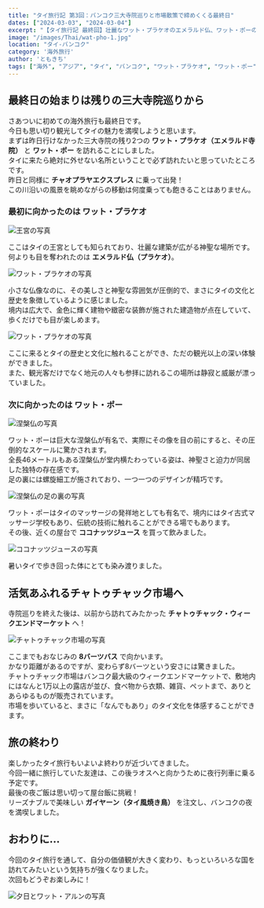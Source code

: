 ```yaml
---
title: "タイ旅行記 第3回：バンコク三大寺院巡りと市場散策で締めくくる最終日"
dates: ["2024-03-03", "2024-03-04"]
excerpt: "【タイ旅行記 最終回】壮麗なワット・プラケオのエメラルド仏、ワット・ポーの巨大涅槃仏など、バンコクの歴史的建造物を巡る。チャトゥチャック市場での買い物体験や、最後の夜は屋台のガイヤーンで締めくくった初めての海外旅行の思い出。"
image: "/images/Thai/wat-pho-1.jpg"
location: "タイ-バンコク"
category: '海外旅行'
author: 'ともきち'
tags: ["海外", "アジア", "タイ", "バンコク", "ワット・プラケオ", "ワット・ポー", "寺院", "チャトゥチャック市場", "市場", "タイ料理", "世界遺産"]
---
```


## 最終日の始まりは残りの三大寺院巡りから

さあついに初めての海外旅行も最終日です。  
今日も思い切り観光してタイの魅力を満喫しようと思います。  
まずは昨日行けなかった三大寺院の残り2つの **ワット・プラケオ（エメラルド寺院）** と **ワット・ポー** を訪れることにしました。  
タイに来たら絶対に外せない名所ということで必ず訪れたいと思っていたところです。  
昨日と同様に **チャオプラヤエクスプレス** に乗って出発！  
この川沿いの風景を眺めながらの移動は何度乗っても飽きることはありません。  

### 最初に向かったのは **ワット・プラケオ**

![王宮の写真](/images/Thai/thai-royal-palace.jpg)

ここはタイの王宮としても知られており、壮麗な建築が広がる神聖な場所です。   
何よりも目を奪われたのは **エメラルド仏（プラケオ）**。  

![ワット・プラケオの写真](/images/Thai/wat-arkeow-1.jpg)

小さな仏像なのに、その美しさと神聖な雰囲気が圧倒的で、まさにタイの文化と歴史を象徴しているように感じました。  
境内は広大で、金色に輝く建物や緻密な装飾が施された建造物が点在していて、歩くだけでも目が楽しめます。  

![ワット・プラケオの写真](/images/Thai/wat-arkeow-2.jpg)

ここに来るとタイの歴史と文化に触れることができ、ただの観光以上の深い体験ができました。  
また、観光客だけでなく地元の人々も参拝に訪れるこの場所は静寂と威厳が漂っていました。  

### 次に向かったのは **ワット・ポー**

![涅槃仏の写真](/images/Thai/wat-pho-1.jpg)

ワット・ポーは巨大な涅槃仏が有名で、実際にその像を目の前にすると、その圧倒的なスケールに驚かされます。  
全長46メートルもある涅槃仏が堂内横たわっている姿は、神聖さと迫力が同居した独特の存在感です。  
足の裏には螺旋細工が施されており、一つ一つのデザインが精巧です。  

![涅槃仏の足の裏の写真](/images/Thai/wat-pho-2.jpg)

ワット・ポーはタイのマッサージの発祥地としても有名で、境内にはタイ古式マッサージ学校もあり、伝統の技術に触れることができる場でもあります。  
その後、近くの屋台で **ココナッツジュース** を買って飲みました。  

![ココナッツジュースの写真](/images/Thai/coconut-juice.jpg)

暑いタイで歩き回った体にとても染み渡りました。  

## 活気あふれるチャトゥチャック市場へ

寺院巡りを終えた後は、以前から訪れてみたかった **チャトゥチャック・ウィークエンドマーケット** へ！  

![チャトゥチャック市場の写真](/images/Thai/chatuchak-weekend-market.jpg)

ここまでもおなじみの **8バーツバス** で向かいます。  
かなり距離があるのですが、変わらず8バーツという安さには驚きました。  
チャトゥチャック市場はバンコク最大級のウィークエンドマーケットで、敷地内にはなんと1万以上の露店が並び、食べ物から衣類、雑貨、ペットまで、ありとあらゆるものが販売されています。  
市場を歩いていると、まさに「なんでもあり」のタイ文化を体感することができます。  

## 旅の終わり

楽しかったタイ旅行もいよいよ終わりが近づいてきました。  
今回一緒に旅行していた友達は、この後ラオスへと向かうために夜行列車に乗る予定です。  
最後の夜ご飯は思い切って屋台飯に挑戦！  
リーズナブルで美味しい **ガイヤーン（タイ風焼き鳥）** を注文し、バンコクの夜を満喫しました。   

## おわりに...

今回のタイ旅行を通して、自分の価値観が大きく変わり、もっといろいろな国を訪れてみたいという気持ちが強くなりました。  
次回もどうぞお楽しみに！  

![夕日とワット・アルンの写真](/images/Thai/wat-arun-4.jpg)

